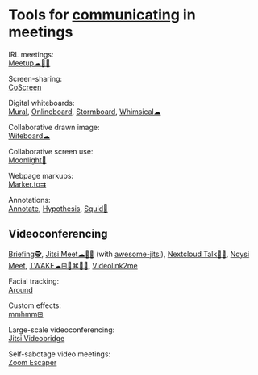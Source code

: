 
# Tools for [communicating](https://adequate.life/speaking/) in meetings

IRL meetings:  
[Meetup☁🍎🤖](https://www.meetup.com/)

Screen-sharing:  
[CoScreen](https://www.coscreen.co/)

Digital whiteboards:  
[Mural](https://www.mural.co/),
[Onlineboard](https://onlineboard.eu/),
[Stormboard](https://stormboard.com/),
[Whimsical☁](https://whimsical.com/)

Collaborative drawn image:  
[Witeboard☁](https://witeboard.com)

Collaborative screen use:  
[Moonlight🤖](https://moonlight-stream.org/)

Webpage markups:  
[Marker.to⇉](http://marker.to/)

Annotations:  
[Annotate](https://annotate.net/),
[Hypothesis](https://web.hypothes.is/),
[Squid🤖](https://www.squidnotes.com/)

## Videoconferencing

[Briefing🕵️](https://brie.fi/ng),
[Jitsi Meet☁🍎🤖](https://meet.jit.si/) (with [awesome-jitsi](https://github.com/xceejay/awesome-jitsi)),
[Nextcloud Talk💾🍎](https://nextcloud.com/talk/),
[Noysi Meet](https://meet.noysi.com/),
[TWAKE☁⊞🐧⌘🍎🤖](https://twake.app/),
[Videolink2me](https://videolink2me.com/)

Facial tracking:  
[Around](https://www.around.co/)

Custom effects:  
[mmhmm⊞](https://www.mmhmm.app/)

Large-scale videoconferencing:  
[Jitsi Videobridge](https://jitsi.org/jitsi-videobridge/)

Self-sabotage video meetings:  
[Zoom Escaper](https://zoomescaper.com/)
